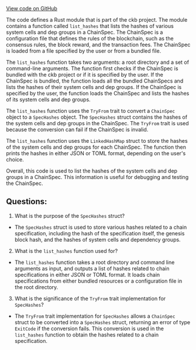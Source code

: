 [View code on GitHub](https://github.com/nervosnetwork/ckb/blob/develop/ckb-bin/src/subcommand/list_hashes.rs)

The code defines a Rust module that is part of the ckb project. The module contains a function called `list_hashes` that lists the hashes of various system cells and dep groups in a ChainSpec. The ChainSpec is a configuration file that defines the rules of the blockchain, such as the consensus rules, the block reward, and the transaction fees. The ChainSpec is loaded from a file specified by the user or from a bundled file.

The `list_hashes` function takes two arguments: a root directory and a set of command-line arguments. The function first checks if the ChainSpec is bundled with the ckb project or if it is specified by the user. If the ChainSpec is bundled, the function loads all the bundled ChainSpecs and lists the hashes of their system cells and dep groups. If the ChainSpec is specified by the user, the function loads the ChainSpec and lists the hashes of its system cells and dep groups.

The `list_hashes` function uses the `TryFrom` trait to convert a `ChainSpec` object to a `SpecHashes` object. The `SpecHashes` struct contains the hashes of the system cells and dep groups in the ChainSpec. The `TryFrom` trait is used because the conversion can fail if the ChainSpec is invalid.

The `list_hashes` function uses the `LinkedHashMap` struct to store the hashes of the system cells and dep groups for each ChainSpec. The function then prints the hashes in either JSON or TOML format, depending on the user's choice.

Overall, this code is used to list the hashes of the system cells and dep groups in a ChainSpec. This information is useful for debugging and testing the ChainSpec.
## Questions:
 1. What is the purpose of the `SpecHashes` struct?
- The `SpecHashes` struct is used to store various hashes related to a chain specification, including the hash of the specification itself, the genesis block hash, and the hashes of system cells and dependency groups.

2. What is the `list_hashes` function used for?
- The `list_hashes` function takes a root directory and command line arguments as input, and outputs a list of hashes related to chain specifications in either JSON or TOML format. It loads chain specifications from either bundled resources or a configuration file in the root directory.

3. What is the significance of the `TryFrom` trait implementation for `SpecHashes`?
- The `TryFrom` trait implementation for `SpecHashes` allows a `ChainSpec` struct to be converted into a `SpecHashes` struct, returning an error of type `ExitCode` if the conversion fails. This conversion is used in the `list_hashes` function to obtain the hashes related to a chain specification.
